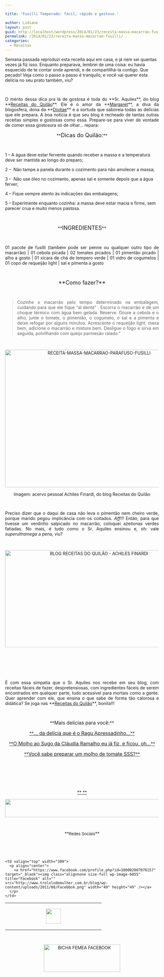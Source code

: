```yaml
---

title: 'Fusilli Temperado: fácil, rápido e gostoso.'

author: Lidiane
layout: post
guid: http://localhost/wordpress/2014/01/23/receita-massa-macarrao-fusilli/
permalink: /2014/01/23/receita-massa-macarrao-fusilli/
categories:
  - Receitas
---
```

Semana passada reproduzi esta receita aqui em casa, e já nem sei quantas vezes já fiz isso. Enquanto preparava, lembrei de uma coisa: eu havia esquecido de te contar onde aprendi, e de compartilhá-la contigo. Que pecado! Veja como o passo a passo é tranquilo, e você vai querer esta delícia no seu prato também, viu?

&nbsp;

<p style="text-align: justify;">
  O mérito dessa dica pra lá de gostosa é toda do **Sr. Aquiles**, do blog **<a href="http://receitasdoquilao.com.br/" target="_blank">Receitas do Quilão</a>**. Ele é o amor da **<a href="http://www.margaretss.com.br/" target="_blank">Margaret</a>**, a diva da blogosfera, dona da **<a href="http://divitae.com.br/" target="_blank">Divitae</a>** e a sortuda que saboreia todas as delícias que ele prepara. A boa notícia é que seu blog é recheado de tantas outras receitas simples e gostosas como essa. Prepare-se para viver de vontade de comer essa gostosura só de olhar… repara:
</p>

<!--more-->

<p style="text-align: center;">
  **<span style="font-size: large;">Dicas do Quilão:</span>**
</p>

&nbsp;

1 – A água deve estar fervente quando receber a massa e a temperatura deve ser mantida ao longo do preparo;

2 &#8211;  Não tampe a panela durante o cozimento para não amolecer a massa;

3 –  Não use óleo no cozimento, apenas sal e somente depois que a água ferver;

4 – Fique sempre atento às indicações das embalagens;

5 – Experimente enquanto cozinha: a massa deve estar macia e firme, sem parecer crua e muito menos pastosa.

&nbsp;

<p style="text-align: center;">
  **<span style="font-size: large;">INGREDIENTES</span>**
</p>

&nbsp;

<p style="text-align: justify;">
  01 pacote de fusilli (também pode ser penne ou qualquer outro tipo de macarrão) | 01 cebola picada | 02 tomates picados | 01 pimentão picado | alho a gosto | 01 xícara de chá de tempero verde | 01 vidro de cogumelos | 01 copo de requeijão light | sal e pimenta a gosto
</p>

&nbsp;

<p style="text-align: center;">
  <span style="font-size: large;">**Como fazer?**</span>
</p>

&nbsp;

> <p style="text-align: justify;">
>   Cozinhe o macarrão pelo tempo determinado na embalagem, cuidando para que ele fique “al dente” . Escorra o macarrão e dê um choque térmico com água bem gelada. Reserve. Doure a cebola e o alho, junte o tomate, o pimentão, o cogumelo, o sal e a pimenta e deixe refogar por alguns minutos. Acrescente o requeijão light, mexa bem, adicione o macarrão e misture bem. Desligue o fogo e sirva em seguida, polvilhando com queijo parmesão ralado.”
> </p>

&nbsp;

<p style="text-align: center;">
  <a href="http://www.trololodemulher.com.br/blog/wp-content/uploads/2014/01/RECEITA-MASSA-MACARRAO-PARAFUSO-FUSILLI.jpg"><img class="alignnone size-full wp-image-9870" alt="RECEITA-MASSA-MACARRAO-PARAFUSO-FUSILLI" src="http://www.trololodemulher.com.br/blog/wp-content/uploads/2014/01/RECEITA-MASSA-MACARRAO-PARAFUSO-FUSILLI.jpg" width="600" height="450" /></a>
</p>

<p style="text-align: center;">
  Imagem: acervo pessoal Achiles Finardi, do blog Receitas do Quilão
</p>

&nbsp;

<p style="text-align: justify;">
  Preciso dizer que o daqui de casa não leva o pimentão nem cheiro verde, porque marido pegou implicância com os coitados. <em>Aff!!!</em> Então, para que tivesse um verdinho salpicado no macarrão, coloquei azeitonas verdes fatiadas. No mais, é tudo como o Sr. Aquiles ensinou e, oh: vale <em>superultramega</em> a pena, viu?
</p>

&nbsp;

<p style="text-align: center;">
  <a href="http://www.trololodemulher.com.br/blog/wp-content/uploads/2014/01/BLOG-RECEITAS-DO-QUILÃO-ACHILES-FINARDI.png"><img class="alignnone size-full wp-image-9869" alt="BLOG RECEITAS DO QUILÃO - ACHILES FINARDI" src="http://www.trololodemulher.com.br/blog/wp-content/uploads/2014/01/BLOG-RECEITAS-DO-QUILÃO-ACHILES-FINARDI.png" width="600" height="317" /></a>
</p>

&nbsp;

&nbsp;

&nbsp;

<p style="text-align: justify;">
  É com essa simpatia que o Sr. Aquiles nos recebe em seu blog, com receitas fáceis de fazer, despretensiosas, com ingredientes fáceis de serem encontrados em qualquer parte, tudo acessível para mortais como a gente. Quer aprender com ele, que ensina o que sabe de forma tão calorosa e didática? Se joga nas **<a href="http://receitasdoquilao.com.br/" target="_blank">Receitas do Quilão</a>**, bonita!!!
</p>

&nbsp;

<p style="text-align: center;">
  **<span style="font-size: medium;">Mais delícias para você:</span>**
</p>

<p style="text-align: center;">
  <a href="http://www.trololodemulher.com.br/2013/09/18/receita-carne-ragu/">**<span style="font-size: medium;">… da delícia que é o Ragu Apressadinho…</span>**</a>
</p>

<p style="text-align: center;">
  <a href="http://www.trololodemulher.com.br/2012/11/07/molho-sugo-macarrao-massa/">**<span style="font-size: medium;">O Molho ao Sugo da Cláudia Ramalho eu já fiz, e ficou, oh…</span>**</a>
</p>

<p style="text-align: center;">
  <a href="http://www.trololodemulher.com.br/2012/10/17/molho-de-tomate/">**<span style="font-size: medium;">Você sabe preparar um molho de tomate SSS?</span>**</a>
</p>

&nbsp;

&nbsp;

&nbsp;

<p align="center">
  <a href="http://www.trololodemulher.com.br/2013/09/11/decoracao-parede-fotos/">** **</a>
</p>

<p align="center">
  <a href="http://feedburner.google.com/fb/a/mailverify?uri=blogbichafemea&loc=pt_BR" target="_blank"><img class="alignnone size-full wp-image-8451" title="Assine o Bicha Fêmea grátis!" alt="" src="http://www.trololodemulher.com.br/blog/wp-content/uploads/2012/01/rodapé.png" width="600" height="59" /></a>
</p>

&nbsp;

<p align="center">
  **<span style="font-size: small;">Redes Sociais</span>**
</p>

&nbsp;

&nbsp;

<table width="600" border="0" cellspacing="0" cellpadding="2">
  <tr>
    <td valign="top" width="300">
      <p align="center">
        <a href="https://twitter.com/#%21/bichafemea" target="_blank"><img class="alignnone size-full wp-image-6857" title="Twitter" alt="" src="http://www.trololodemulher.com.br/blog/wp-content/uploads/2011/08/Twitter.png" width="49" height="49" /></a>
      </p>
    </td>
    
    <td valign="top" width="300">
      <p align="center">
        <a href="https://www.facebook.com/profile.php?id=100002007076157" target="_blank"><img class="alignnone size-full wp-image-6855" title="Facebook" alt="" src="http://www.trololodemulher.com.br/blog/wp-content/uploads/2011/08/Facebbok.png" width="49" height="49" /></a>
      </p>
    </td>
  </tr>
</table>

&nbsp;

<p style="text-align: center;">
  <a href="https://www.facebook.com/bichafemea" target="_blank"><img class="alignnone size-full wp-image-9849" alt="BICHA FEMEA FACEBOOK" src="http://www.trololodemulher.com.br/blog/wp-content/uploads/2014/01/BICHA-FEMEA-FACEBOOK1.png" width="250" height="90" /></a>
</p>
